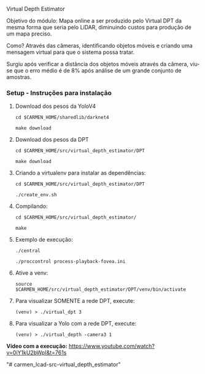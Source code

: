 Virtual Depth Estimator

Objetivo do módulo:
Mapa online a ser produzido pelo Virtual DPT da mesma forma que seria pelo LiDAR, diminuindo custos para produção de um mapa preciso.

Como?
Através das câmeras, identificando objetos móveis e criando uma mensagem virtual para que o sistema possa tratar.

Surgiu após verificar a distância dos objetos móveis através da câmera, viu-se que o erro médio é de 8% após análise de um grande conjunto de amostras.


### Setup - Instruções para instalação

1. Download dos pesos da YoloV4
    ```shell
    cd $CARMEN_HOME/sharedlib/darknet4
    ```
    ```shell
    make download
    ```

1. Download dos pesos da DPT
    ```shell
    cd $CARMEN_HOME/src/virtual_depth_estimator/DPT
    ```
    ```shell
    make download
    ```

1. Criando a virtualenv para instalar as dependências:
    ```shell
    cd $CARMEN_HOME/src/virtual_depth_estimator/DPT
    ```
    ```shell
    ./create_env.sh
    ```

1. Compilando:
    ```shell
    cd $CARMEN_HOME/src/virtual_depth_estimator/
    ```
    ```shell
    make
    ```

1. Exemplo de execução:
    ```shell
    ./central
    ```
    ```shell
    ./proccontrol process-playback-fovea.ini 
    ```
1. Ative a venv:
    ```shell
    source $CARMEN_HOME/src/virtual_depth_estimator/DPT/venv/bin/activate
    ```
1.  Para visualizar SOMENTE a rede DPT, execute:
    ```shell
    (venv) > ./virtual_dpt 3
    ```

1.  Para visualizar a Yolo com a rede DPT, execute:
    ```shell
    (venv) > ./virtual_depth -camera3 1
    ```


**Vídeo com a execução:**
https://www.youtube.com/watch?v=0iY1kU2bWpI&t=761s

"# carmen_lcad-src-virtual_depth_estimator" 
